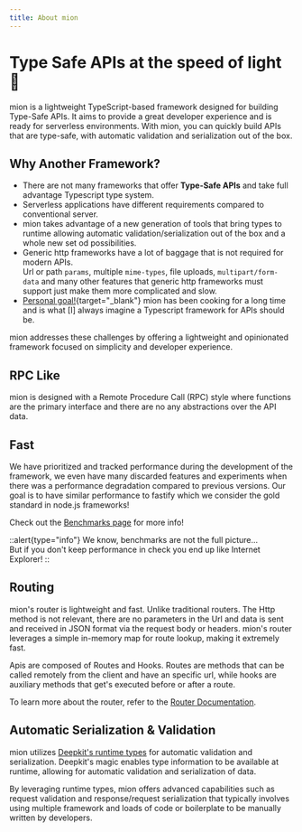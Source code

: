 ```yaml
---
title: About mion
---
```


# Type Safe APIs at the speed of light 🚀


mion is a lightweight TypeScript-based framework designed for building Type-Safe APIs. It aims to provide a great developer experience and is ready for serverless environments. With mion, you can quickly build APIs that are type-safe, with automatic validation and serialization out of the box.

## Why Another Framework?

* There are not many frameworks that offer **Type-Safe APIs** and take full advantage Typescript type system.
* Serverless applications have different requirements compared to conventional server.
* mion takes advantage of a new generation of tools that bring  types to runtime allowing automatic validation/serialization out of the box and a whole new set od possibilities.
* Generic http frameworks have a lot of baggage that is not required for modern APIs.   
Url or path `params`, multiple `mime-types`, file uploads, `multipart/form-data` and many other features that generic http frameworks must support just make them more complicated and slow.
* [Personal goal!](https://github.com/M-jerez){target="_blank"} mion has been cooking for a long time and is what [I] always imagine a Typescript framework for APIs should be. 

mion addresses these challenges by offering a lightweight and opinionated framework focused on simplicity and developer experience.

## RPC Like

mion is designed with a Remote Procedure Call (RPC) style where functions are the primary interface and there are no any abstractions over the API data. 

## Fast

We have prioritized and tracked performance during the development of the framework, we even have many discarded features and experiments when there was a performance degradation compared to previous versions. Our goal is to have similar performance to fastify which we consider the gold standard in node.js frameworks!

Check out the [Benchmarks page](../4.benchmarks/1.performance.md) for more info!


::alert{type="info"}
 We know, benchmarks are not the full picture...<br/>
 But if you don't keep performance in check you end up like Internet Explorer!
::

## Routing

mion's router is lightweight and fast. Unlike traditional routers. The Http method is not relevant, there are no parameters in the Url and data is sent and received in JSON format via the request body or headers. mion's router leverages a simple in-memory map for route lookup, making it extremely fast.

Apis are composed of Routes and Hooks. Routes are methods that can be called remotely from the client and have an specific url, while hooks are auxiliary methods that get's executed before or after a route.

To learn more about the router, refer to the [Router Documentation](./packages/router/).

## Automatic Serialization & Validation

mion utilizes [Deepkit's runtime types](https://deepkit.io/) for automatic validation and serialization. Deepkit's magic enables type information to be available at runtime, allowing for automatic validation and serialization of data.

By leveraging runtime types, mion offers advanced capabilities such as request validation and response/request serialization that typically involves using multiple framework and loads of code or boilerplate to be manually written by developers.


